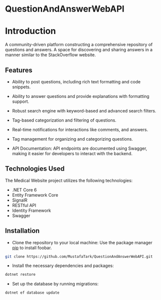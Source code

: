 # QuestionAndAnswerWebAPI

# Introduction
A community-driven platform constructing a comprehensive repository of questions and answers. A space for discovering and sharing answers in a manner similar to the StackOverflow website. 
## Features
- Ability to post questions, including rich text formatting and code snippets.

- Ability to answer questions and provide explanations with formatting support.

- Robust search engine with keyword-based and advanced search filters.

- Tag-based categorization and filtering of questions.

- Real-time notifications for interactions like comments, and answers.

- Tag management for organizing and categorizing questions.

- API Documentation: API endpoints are documented using Swagger, making it easier for developers to interact with the backend.

## Technologies Used
The Medical Website project utilizes the following technologies:

- .NET Core 6
- Entity Framework Core
- SignalR
- RESTful API
- Identity Framework
- Swagger

## Installation
- Clone the repository to your local machine:
Use the package manager [pip](https://pip.pypa.io/en/stable/) to install foobar.

```bash
git clone https://github.com/MustafaTark/QuestionAndAnswerWebAPI.git
```
- Install the necessary dependencies and packages:
```bash
dotnet restore
```
- Set up the database by running migrations:
```bash
dotnet ef database update
```
